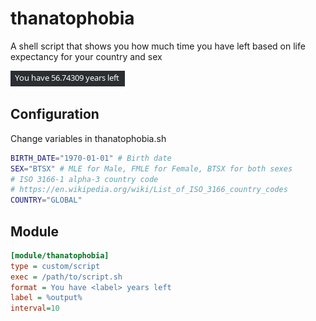 # thanatophobia
A shell script that shows you how much time you have left based on life expectancy for your country and sex

![thanatophobia](images/thanatophobia.png)

## Configuration
Change variables in thanatophobia.sh
```sh
BIRTH_DATE="1970-01-01" # Birth date
SEX="BTSX" # MLE for Male, FMLE for Female, BTSX for both sexes
# ISO 3166-1 alpha-3 country code
# https://en.wikipedia.org/wiki/List_of_ISO_3166_country_codes
COUNTRY="GLOBAL"
```

## Module
```ini
[module/thanatophobia]
type = custom/script
exec = /path/to/script.sh
format = You have <label> years left
label = %output%
interval=10
```
